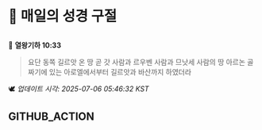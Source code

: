 # 🙏 매일의 성경 구절
##
<!-- START_BIBLE_VERSE -->
📖 **열왕기하 10:33**
> 요단 동쪽 길르앗 온 땅 곧 갓 사람과 르우벤 사람과 므낫세 사람의 땅 아르논 골짜기에 있는 아로엘에서부터 길르앗과 바산까지 하였더라

🕊️ _업데이트 시각: 2025-07-06 05:46:32 KST_
  <!-- END_BIBLE_VERSE -->
## GITHUB_ACTION
